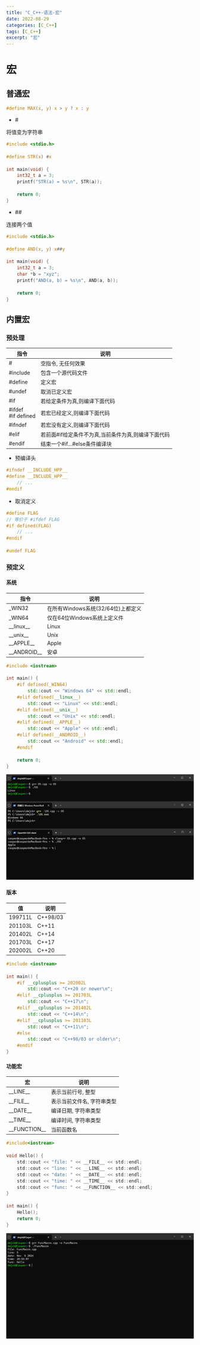 ```yaml
---
title: "C_C++-语法-宏"
date: 2022-08-29
categories: [C_C++]
tags: [C_C++]
excerpt: "宏"
---
```


# 宏

## 普通宏

```c
#define MAX(x, y) x > y ? x : y
```

- \#

将值变为字符串

```c
#include <stdio.h>

#define STR(x) #x

int main(void) {
    int32_t a = 3;
    printf("STR(a) = %s\n", STR(a));

    return 0;
}
```

- \##

连接两个值

```c
#include <stdio.h>

#define AND(x, y) x##y

int main(void) {
    int32_t a = 3;
    char *b = "xyz";
    printf("AND(a, b) = %s\n", AND(a, b));

    return 0;
}
```

## 内置宏

### 预处理

| 指令     | 说明                                              |
| -------- | ------------------------------------------------ |
| #        | 空指令, 无任何效果                                 |
| #include | 包含一个源代码文件                                 |
| #define  | 定义宏                                            |
| #undef   | 取消已定义宏                                      |
| #if      | 若给定条件为真,则编译下面代码                       |
| #ifdef <br> #if defined  | 若宏已经定义,则编译下面代码         |
| #ifndef  | 若宏没有定义,则编译下面代码                         |
| #elif    | 若前面#if给定条件不为真,当前条件为真,则编译下面代码  |
| #endif   | 结束一个#if...#else条件编译块                      |

- 预编译头

```c
#ifndef __INCLUDE_HPP__
#define __INCLUDE_HPP__
    // ...
#endif
```

- 取消定义

```c
#define FLAG
// 等价于 #ifdef FLAG
#if defined(FLAG)
    // ...
#endif

#undef FLAG
```

### 预定义

#### 系统

| 指令          | 说明                                |
| ------------  | ---------------------------------- |
| _WIN32        | 在所有Windows系统(32/64位)上都定义   |
| _WIN64        | 仅在64位Windows系统上定义件          |
| \_\_linux__   | Linux                              |
| \_\_unix__    | Unix                               |
| \_\_APPLE__   | Apple                              |
| \_\_ANDROID__ | 安卓                               |

```c++
#include <iostream>

int main() {
    #if defined(_WIN64)
        std::cout << "Windows 64" << std::endl;
    #elif defined(__linux__)
        std::cout << "Linux" << std::endl;
    #elif defined(__unix__)
        std::cout << "Unix" << std::endl;
    #elif defined(__APPLE__)
        std::cout << "Apple" << std::endl;
    #elif defined(__ANDROID__)
        std::cout << "Android" << std::endl;
    #endif

    return 0;
}
```

![](/Resource/Imgur/20241105_234506.jpg)

#### 版本

| 值        | 说明     |
| --------  | -------- |
| 199711L   | C++98/03 |
| 201103L   | C++11    |
| 201402L   | C++14    |
| 201703L   | C++17    |
| 202002L   | C++20    |

```c++
#include <iostream>

int main() {
    #if __cplusplus >= 202002L
        std::cout << "C++20 or newer\n";
    #elif __cplusplus >= 201703L
        std::cout << "C++17\n";
    #elif __cplusplus >= 201402L
        std::cout << "C++14\n";
    #elif __cplusplus >= 201103L
        std::cout << "C++11\n";
    #else
        std::cout << "C++98/03 or older\n";
    #endif
}
```

#### 功能宏

| 宏           | 说明                       |
| ------------ | ------------------------- |
| \_\_LINE__     | 表示当前行号, 整型        |
| \_\_FILE__     | 表示当前文件名, 字符串类型 |
| \_\_DATE__     | 编译日期, 字符串类型      |
| \_\_TIME__     | 编译时间, 字符串类型      |
| \_\_FUNCTION__ | 当前函数名                |


```c
#include<iostream>

void Hello() {
    std::cout << "file: " << __FILE__ << std::endl;
    std::cout << "line: " << __LINE__ << std::endl;
    std::cout << "date: " << __DATE__ << std::endl;
    std::cout << "time: " << __TIME__ << std::endl;
    std::cout << "func: " << __FUNCTION__ << std::endl;
}

int main() {
    Hello();
    return 0;
}
```

![](/Resource/Imgur/20241105_235518.jpg)
